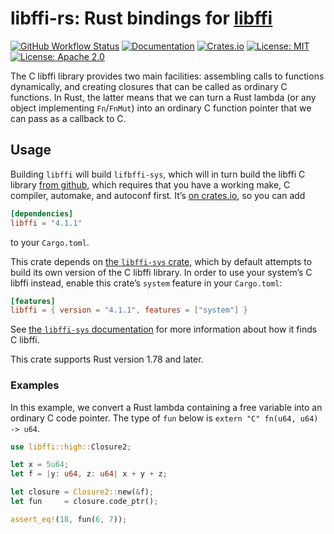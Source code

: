 # libffi-rs: Rust bindings for [libffi](https://sourceware.org/libffi/)

[![GitHub Workflow Status](https://img.shields.io/github/actions/workflow/status/tov/libffi-rs/test.yml?branch=master)](https://github.com/tov/libffi-rs/actions)
[![Documentation](https://img.shields.io/docsrs/libffi/latest)](https://docs.rs/libffi/latest/libffi/)
[![Crates.io](https://img.shields.io/crates/v/libffi.svg?maxAge=2592000)](https://crates.io/crates/libffi)
[![License: MIT](https://img.shields.io/badge/license-MIT-blue.svg)](LICENSE-MIT)
[![License: Apache 2.0](https://img.shields.io/badge/license-Apache_2.0-blue.svg)](LICENSE-APACHE)

The C libffi library provides two main facilities: assembling calls
to functions dynamically, and creating closures that can be called
as ordinary C functions. In Rust, the latter means that we can turn
a Rust lambda (or any object implementing `Fn`/`FnMut`) into an
ordinary C function pointer that we can pass as a callback to C.

## Usage

Building `libffi` will build `lifbffi-sys`, which will in turn build the
libffi C library [from github](https://github.com/libffi/libffi), which
requires that you have a working make, C compiler, automake, and
autoconf first. It’s [on crates.io](https://crates.io/crates/libffi), so
you can add

```toml
[dependencies]
libffi = "4.1.1"
```

to your `Cargo.toml`.

This crate depends on [the `libffi-sys` crate], which by default
attempts to build its own version of the C libffi library. In order to
use your system’s C libffi instead, enable this crate’s `system`
feature in your `Cargo.toml`:

```toml
[features]
libffi = { version = "4.1.1", features = ["system"] }
```

See [the `libffi-sys` documentation] for more information about how it
finds C libffi.

This crate supports Rust version 1.78 and later.

### Examples

In this example, we convert a Rust lambda containing a free variable
into an ordinary C code pointer. The type of `fun` below is
`extern "C" fn(u64, u64) -> u64`.

```rust
use libffi::high::Closure2;

let x = 5u64;
let f = |y: u64, z: u64| x + y + z;

let closure = Closure2::new(&f);
let fun     = closure.code_ptr();

assert_eq!(18, fun(6, 7));
```

[the `libffi-sys` crate]: https://crates.io/crates/libffi-sys/
[the `libffi-sys` documentation]: https://docs.rs/libffi-sys/#usage
